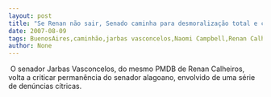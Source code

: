 ```yaml
---
layout: post
title: "Se Renan não sair, Senado caminha para desmoralização total e completa, diz Jarbas Vasconcelos"
date: 2007-08-09
tags: BuenosAires,caminhão,jarbas vasconcelos,Naomi Campbell,Renan Calheiros,Senado
author: None
---
```


&nbsp;O senador Jarbas Vasconcelos, do mesmo PMDB de Renan Calheiros, volta a criticar perman&ecirc;ncia do senador alagoano, envolvido de uma s&eacute;rie de den&uacute;ncias c&iacute;tricas. 